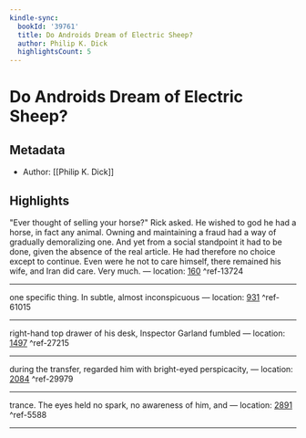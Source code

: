 ```yaml
---
kindle-sync:
  bookId: '39761'
  title: Do Androids Dream of Electric Sheep?
  author: Philip K. Dick
  highlightsCount: 5
---
```

# Do Androids Dream of Electric Sheep?
## Metadata
* Author: [[Philip K. Dick]]

## Highlights
"Ever thought of selling your horse?" Rick asked. He wished to god he had a horse, in fact any animal. Owning and maintaining a fraud had a way of gradually demoralizing one. And yet from a social standpoint it had to be done, given the absence of the real article. He had therefore no choice except to continue. Even were he not to care himself, there remained his wife, and Iran did care. Very much. — location: [160]() ^ref-13724

---
one specific thing. In subtle, almost inconspicuous — location: [931]() ^ref-61015

---
right-hand top drawer of his desk, Inspector Garland fumbled — location: [1497]() ^ref-27215

---
during the transfer, regarded him with bright-eyed perspicacity, — location: [2084]() ^ref-29979

---
trance. The eyes held no spark, no awareness of him, and — location: [2891]() ^ref-5588

---
